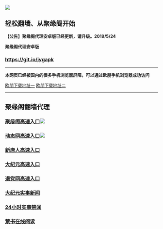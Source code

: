![](https://raw.githubusercontent.com/hao369/a/master/j.jpg)



## 轻松翻墙、从聚缘阁开始



**【公告】聚缘阁代理安卓版已经更新，请升级。2019/5/24**

 
**聚缘阁代理安卓版**
### https://git.io/jygapk  

***


**本网页已经被国内的很多手机浏览器屏障，可以通过欧朋手机浏览器成功访问**

[欧朋下载地址一](https://github.com/hao369/611/raw/master/oupengliulanqi_108.apk)   [欧朋下载地址二](http://gdown.baidu.com/data/wisegame/9a276c92b5b78d2d/oupengliulanqi_108.apk)

***



## 聚缘阁翻墙代理 

### [聚缘阁高速入口](https://ei87uml6i0.execute-api.ap-southeast-1.amazonaws.com/3)![](https://raw.githubusercontent.com/hao369/a/master/jyg.gif)

### [动态网高速入口](https://jof9sjbrl4.execute-api.us-east-1.amazonaws.com/mp/?id=2)![](https://raw.githubusercontent.com/hao369/a/master/jygdl.gif)


### [新唐人高速入口](https://jof9sjbrl4.execute-api.us-east-1.amazonaws.com/mp/?id=5)

### [大纪元高速入口](https://jof9sjbrl4.execute-api.us-east-1.amazonaws.com/mp/?id=7)

### [退党网高速入口](https://jof9sjbrl4.execute-api.us-east-1.amazonaws.com/mp/?id=8)




### [大纪元实事新闻](https://git.io/fjmgE)

### [24小时实事禁闻](https://git.io/fj3Go)

### [禁书在线阅读](https://git.io/fjJ5Z)







